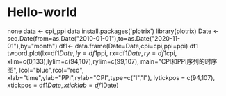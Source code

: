# Hello-world
none
data <- cpi_ppi
data
install.packages('plotrix')
library(plotrix)
Date <- seq.Date(from=as.Date("2010-01-01"),to=as.Date("2020-11-01"),by="month")
df1<- data.frame(Date=Date,cpi=cpi,ppi=ppi)
df1
twoord.plot(lx=df1$Date,ly=df1$ppi,
            rx=df1$Date,ry=df1$cpi,
            xlim=c(0,133),lylim=c(94,107),rylim=c(99,107),
            main="CPI和PPI序列的时序图",
            lcol="blue",rcol="red",
            xlab="time",ylab="PPI",rylab="CPI",type=c("l","l"),
            lytickpos = c(94,107),
            xtickpos = df1$Date,
            xticklab = df1$Date)
